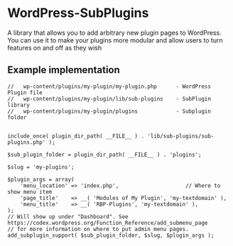 WordPress-SubPlugins
====================

A library that allows you to add arbitrary new plugin pages to WordPress.
You can use it to make your plugins more modular and allow users to turn features on and off as they wish

## Example implementation

    //   wp-content/plugins/my-plugin/my-plugin.php      - WordPress Plugin file
    //   wp-content/plugins/my-plugin/lib/sub-plugins    - SubPlugin library
    //   wp-content/plugins/my-plugin/plugins            - Subplugin folder
    

    include_once( plugin_dir_path( __FILE__ ) . 'lib/sub-plugins/sub-plugins.php' );
    
    $sub_plugin_folder = plugin_dir_path( __FILE__ ) . 'plugins';
    
    $slug = 'my-plugins';

    $plugin_args = array(
    	'menu_location' => 'index.php',                     // Where to show menu item 
	    'page_title'    => __( 'Modules of My Plugin', 'my-textdomain' ),
	    'menu_title'    => __( 'RBP-Plugins', 'my-textdomain' ),
    );
    // Will show up under "Dashboard". See https://codex.wordpress.org/Function_Reference/add_submenu_page 
    // for more information on where to put admin menu pages.
    add_subplugin_support( $sub_plugin_folder, $slug, $plugin_args );

